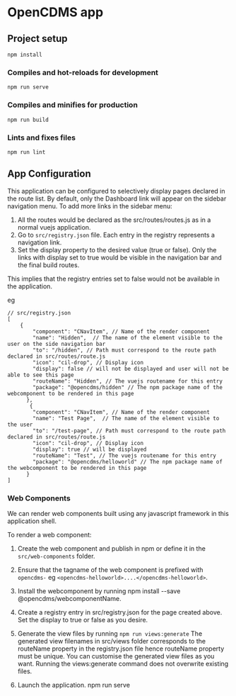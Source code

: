 # OpenCDMS app 

## Project setup
```
npm install
```

### Compiles and hot-reloads for development
```
npm run serve
```

### Compiles and minifies for production
```
npm run build
```

### Lints and fixes files
```
npm run lint
```


## App Configuration

This application can be configured to selectively display pages declared in the route list. By default, only the Dashboard link will appear on the sidebar navigation menu. To add more links in the sidebar menu:

1.  All the routes would be declared as the src/routes/routes.js as in a normal vuejs application.
2.  Go to  `src/registry.json` file. Each entry in the registry represents a navigation link. 
3.  Set the display property to the desired value (true or false). Only the links with display set to true would be visible in the navigation bar and the  final build routes.

This implies that the registry entries set to false would not be available in the application.


eg
```
// src/registry.json
[
    {
        "component": "CNavItem", // Name of the render component
        "name": "Hidden",  // The name of the element visible to the user on the side navigation bar
        "to": "/hidden", // Path must correspond to the route path declared in src/routes/route.js 
        "icon": "cil-drop", // Display icon
        "display": false // will not be displayed and user will not be able to see this page
        "routeName": "Hidden", // The vuejs routename for this entry
        "package": "@opencdms/hidden" // The npm package name of the webcomponent to be rendered in this page
      },
       {
        "component": "CNavItem", // Name of the render component
        "name": "Test Page",  // The name of the element visible to the user 
        "to": "/test-page", // Path must correspond to the route path declared in src/routes/route.js 
        "icon": "cil-drop", // Display icon
        "display": true // will be displayed
        "routeName": "Test", // The vuejs routename for this entry
        "package": "@opencdms/helloworld" // The npm package name of the webcomponent to be rendered in this page
      }
]
```

### Web Components

We can render web components built using any javascript framework in this application shell.

To render a web component:

1. Create the web component and publish in npm or define it in the `src/web-components` folder.

2. Ensure that the tagname of the web component is prefixed with `opencdms-` eg `<opencdms-helloworld>....</opencdms-helloworld>`.

3. Install the webcomponent by running npm install --save @opencdms/webcomponentName.

4. Create a registry entry in src/registry.json for the page created above. Set the display to true or false as you desire.

5. Generate the view files by running `npm run views:generate`
The generated view filenames in src/views folder corresponds to the routeName property in the registry.json file hence routeName property must be unique. You can customise the generated view files as you want. Running the views:generate command does not overwrite existing files.

6. Launch the application. npm run serve 
